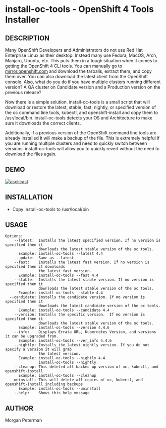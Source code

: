 install-oc-tools - OpenShift 4 Tools Installer
===========================================

DESCRIPTION
------------

Many OpenShift Developers and Administrators do not use Red Hat Enterprise Linux as their desktop. Instead many use Fedora, MacOS, Arch, Manjaro, Ubuntu, etc. This puts them in a tough situation when it comes to getting the OpenShift 4 CLI tools. You can manually go to [mirror.openshift.com](https://mirror.openshift.com) and download the tarballs, extract them, and copy them over. You can also download the latest client from the OpenShift console. Also, what do you do if you have multiple clusters running different version? A QA cluster on Candidate version and a Production version on the previous release?

Now there is a simple solution. install-oc-tools is a small script that will download or restore the latest, stable, fast, nightly, or specified version of the oc command line tools, kubectl, and openshift-install and copy them to /usr/local/bin. install-oc-tools detects your OS and Architecture to make sure it downloads the correct clients.

Additionally, if a previous version of the OpenShift command line tools are already installed it will make a backup of the file. This is extremely helpful if you are running multiple clusters and need to quickly switch between versions. install-oc-tools will allow you to quickly revert without the need to download the files again.

DEMO
------------
[![asciicast](https://asciinema.org/a/C8PUe0CHY69u9V44jmzygmsVQ.svg)](https://asciinema.org/a/C8PUe0CHY69u9V44jmzygmsVQ)

INSTALLATION
------------
* Copy install-oc-tools to /usr/local/bin

USAGE
------------

~~~
Options:
    --latest:  Installs the latest specified version. If no version is specified then it
               downloads the latest stable version of the oc tools.
      Example: install-oc-tools --latest 4.4
    --update:  Same as --latest
    --fast:    Installs the latest fast version. If no version is specified then it downloads
               the latest fast version.
      Example: install-oc-tools --fast 4.4
    --stable:  Installs the latest stable version. If no version is specified then it
               downloads the latest stable version of the oc tools.
      Example: install-oc-tools --stable 4.4
  --candidate: Installs the candidate version. If no version is specified then it
               downloads the latest candidate version of the oc tools.
      Example: install-oc-tools --candidate 4.4
    --version: Installs the specific version.  If no version is specified then it
               downloads the latest stable version of the oc tools.
      Example: install-oc-tools --version 4.4.6
    --info:    Displays Errata URL, Kubernetes Version, and versions it can be upgraded from.
      Example: install-oc-tools --ver_info 4.4.6
    --nightly: Installs the latest nightly version. If you do not specify a version it will grab
               the latest version.
      Example: install-oc-tools --nightly 4.4
               install-oc-tools --nightly
    --cleanup: This deleted all backed up version of oc, kubectl, and openshift-install
      Example: install-oc-tools --cleanup
  --uninstall: This will delete all copies of oc, kubectl, and openshift-install including backups
      Example: install-oc-tools --uninstall
    --help:    Shows this help message
~~~

AUTHOR
------
Morgan Peterman
